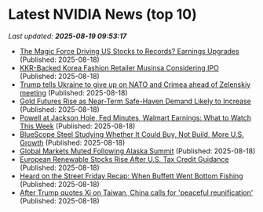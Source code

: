# Latest NVIDIA News (top 10)
_Last updated: **2025-08-19 09:53:17**_

- [The Magic Force Driving US Stocks to Records? Earnings Upgrades](https://biztoc.com/x/71543f2685a51c41) (Published: 2025-08-18)
- [KKR-Backed Korea Fashion Retailer Musinsa Considering IPO](https://biztoc.com/x/e67b6dba2774608a) (Published: 2025-08-18)
- [Trump tells Ukraine to give up on NATO and Crimea ahead of Zelenskiy meeting](https://biztoc.com/x/f2cb321445bf2d6b) (Published: 2025-08-18)
- [Gold Futures Rise as Near-Term Safe-Haven Demand Likely to Increase](https://biztoc.com/x/780dea213cc76182) (Published: 2025-08-18)
- [Powell at Jackson Hole, Fed Minutes, Walmart Earnings: What to Watch This Week](https://biztoc.com/x/31b2b9d061065888) (Published: 2025-08-18)
- [BlueScope Steel Studying Whether It Could Buy, Not Build, More U.S. Growth](https://biztoc.com/x/706cd76eebb5ab9c) (Published: 2025-08-18)
- [Global Markets Muted Following Alaska Summit](https://biztoc.com/x/929ef52e9448e248) (Published: 2025-08-18)
- [European Renewable Stocks Rise After U.S. Tax Credit Guidance](https://biztoc.com/x/cb621e947b424bd9) (Published: 2025-08-18)
- [Heard on the Street Friday Recap: When Buffett Went Bottom Fishing](https://biztoc.com/x/774ecf95259f27fc) (Published: 2025-08-18)
- [After Trump quotes Xi on Taiwan, China calls for 'peaceful reunification'](https://biztoc.com/x/af68f19b42c9b30d) (Published: 2025-08-18)
